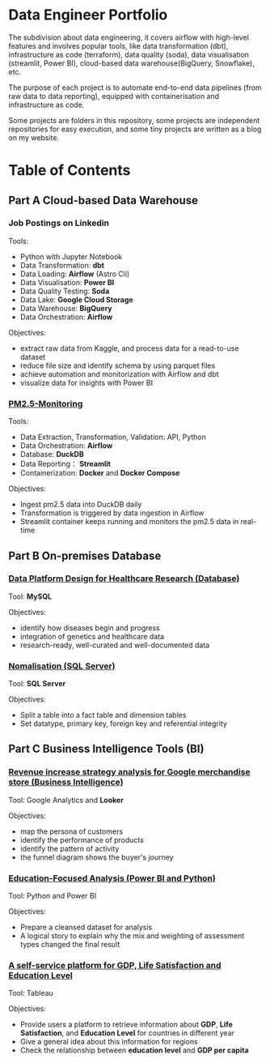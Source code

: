 # Data Engineer Portfolio
The subdivision about data engineering, it covers airflow with high-level features and involves popular tools, like data transformation (dbt), infrastructure as code (terraform), data quality (soda), data visualisation (streamlit, Power BI), cloud-based data warehouse(BigQuery, Snowflake), etc. 

The purpose of each project is to automate end-to-end data pipelines (from raw data to data reporting), equipped with containerisation and infrastructure as code.

Some projects are folders in this repository, some projects are independent repositories for easy execution, and some tiny projects are written as a blog on my website.

# Table of Contents
## Part A Cloud-based Data Warehouse

### Job Postings on Linkedin

Tools:
 - Python with Jupyter Notebook
 - Data Transformation: **dbt**
 - Data Loading: **Airflow** (Astro Cli)
 - Data Visualisation: **Power BI**
 - Data Quality Testing: **Soda**
 - Data Lake: **Google Cloud Storage**
 - Data Warehouse: **BigQuery**
 - Data Orchestration: **Airflow**

Objectives:
   - extract raw data from Kaggle, and process data for a read-to-use dataset
   - reduce file size and identify schema by using parquet files
   - achieve automation and monitorization with Airflow and dbt
   - visualize data for insights with Power BI

### [PM2.5-Monitoring](https://github.com/xiangivyli/pm25_monitoring)

Tools:
 - Data Extraction, Transformation, Validation: API, Python
 - Data Orchestration: **Airflow**
 - Database: **DuckDB**
 - Data Reporting： **Streamlit**
 - Containerization: **Docker** and **Docker Compose**

Objectives:
   - Ingest pm2.5 data into DuckDB daily
   - Transformation is triggered by data ingestion in Airflow
   - Streamlit container keeps running and monitors the pm2.5 data in real-time 

## Part B On-premises Database

### [Data Platform Design for Healthcare Research (Database)](https://xiangivyli.com/blog/data-platform-design-for-healthcare-research-mysql/)
 
Tool: **MySQL**
 
Objectives:
   - identify how diseases begin and progress
   - integration of genetics and healthcare data
   - research-ready, well-curated and well-documented data

### [Nomalisation (SQL Server)](https://xiangivyli.com/blog/normalisation-for-professors-in-organisations-with-sql-server/)

Tool: **SQL Server**

Objectives:
  - Split a table into a fact table and dimension tables
  - Set datatype, primary key, foreign key and referential integrity

## Part C Business Intelligence Tools (BI)

### [Revenue increase strategy analysis for Google merchandise store (Business Intelligence)](https://xiangivyli.com/blog/revenue-google-store/)

Tool: Google Analytics and **Looker**

Objectives:
  - map the persona of customers
  - identify the performance of products
  - identify the pattern of activity
  - the funnel diagram shows the buyer's journey

### [Education-Focused Analysis (Power BI and Python)](https://xiangivyli.com/blog/education-focused-analysis-assessment-types-final-results)

Tool: Python and Power BI

Objectives:
  - Prepare a cleansed dataset for analysis
  - A logical story to explain why the mix and weighting of assessment types changed the final result

### [A self-service platform for GDP, Life Satisfaction and Education Level](https://xiangivyli.com/blog/an-information-retrieval-platform-for-gdp-satisfaction-education/)

Tool: Tableau

Objectives:
  - Provide users a platform to retrieve information about **GDP**, **Life Satisfaction**, and **Education Level** for countries in different year
  - Give a general idea about this information for regions
  - Check the relationship between **education level** and **GDP per capita**
